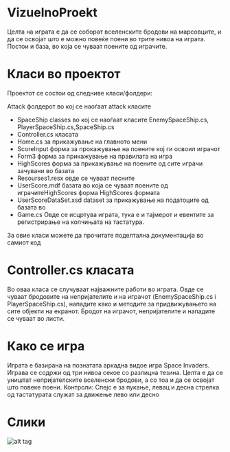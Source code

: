 VizuelnoProekt 
============== 
Целта на играта е да се соборат вселенските бродови на марсовците, и да се освојат што е можно повеќе поени во трите нивоа на играта. 
Постои и база, во која се чуваат поените од играчите. 
 
Класи во проектот 
============== 
Проектот се состои од следниве класи/фолдери: 
 
Attack фолдерот во кој се наоѓаат attack класите  
- SpaceShip classes во кој се наоѓаат класите EnemySpaceShip.cs, PlayerSpaceShip.cs,SpaceShip.cs 
- Controller.cs класата 
- Home.cs за прикажување на главното мени 
- ScoreInput форма за прокажување на поените кој ги освоил играчот 
- Form3 форма за прикажување на правилата на игра 
- HighScores форма за прикажување на поените од сите играчи зачувани во базата 
- Resourses1.resx овде се чуваат песните 
- UserScore.mdf базата во која се чуваат поените од играчитеHighScores форма HighScores формата 
- UserScoreDataSet.xsd dataset за прикажување на податоците од базата во  
- Game.cs Овде се исцртува играта, тука е и тајмерот и евентите за регистрирање на копчињата на тастатура.


За овие класи можете да прочитате поделтална документација во самиот код 
 
 
 
Controller.cs класата 
============== 
Во оваа класа се случуваат најважните работи во играта. 
Овде се чуваат бродовите на непријателите и на играчот (EnemySpaceShip.cs i PlayerSpaceShip.cs), нападите како и методите за придвижувањето на сите објекти на екранот.
Бродот на играчот, непријателите и нападите се чуваат во листи.
 
 
Како се игра 
============== 
Играта е базирана на познатата аркадна видое игра Space Invaders. Играва се содржи од три нивоа секое со разлицна тезина. 
Целта е да се уништат непријателските вселенски бродови, а со тоа и да се освојат што повеке поени. 
Контроли: 
Спејс е за пукање, левац и десна стрелка од тастатурата служат за движење лево или десно

Слики
==============
![alt tag](http://oi61.tinypic.com/qq2zyt.jpg)



